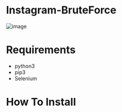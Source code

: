 # Instagram-BruteForce
![image](https://github.com/MrKeral/Instagram-BruteForce/assets/82687464/bf277b9f-2182-4a30-8162-e70b210f0cf5)

# Requirements
-  python3
-  pip3
-  Selenium

# How To Install
## 
